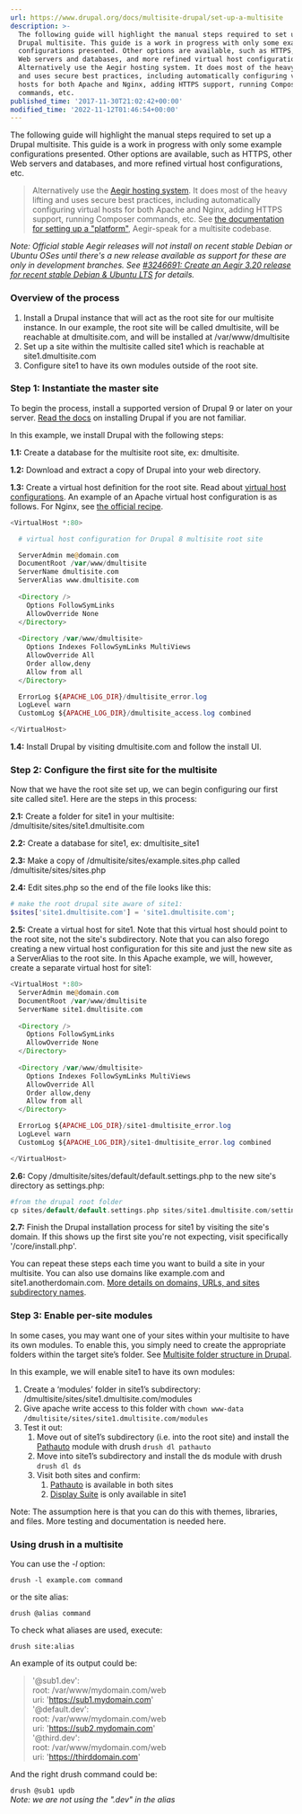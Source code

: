 ```yaml
---
url: https://www.drupal.org/docs/multisite-drupal/set-up-a-multisite
description: >-
  The following guide will highlight the manual steps required to set up a
  Drupal multisite. This guide is a work in progress with only some example
  configurations presented. Other options are available, such as HTTPS, other
  Web servers and databases, and more refined virtual host configurations, etc.
  Alternatively use the Aegir hosting system. It does most of the heavy lifting
  and uses secure best practices, including automatically configuring virtual
  hosts for both Apache and Nginx, adding HTTPS support, running Composer
  commands, etc.
published_time: '2017-11-30T21:02:42+00:00'
modified_time: '2022-11-12T01:46:54+00:00'
---
```

The following guide will highlight the manual steps required to set up a Drupal multisite. This guide is a work in progress with only some example configurations presented. Other options are available, such as HTTPS, other Web servers and databases, and more refined virtual host configurations, etc.

> Alternatively use the [Aegir hosting system](https://www.aegirproject.org/ "Ægir Hosting System"). It does most of the heavy lifting and uses secure best practices, including automatically configuring virtual hosts for both Apache and Nginx, adding HTTPS support, running Composer commands, etc. See [the documentation for setting up a "platform"](https://docs.aegirproject.org/usage/platforms/ "Platforms - Aegir Hosting System"), Aegir-speak for a multisite codebase.

_Note: Official stable Aegir releases will not install on recent stable Debian or Ubuntu OSes until there's a new release available as support for these are only in development branches. See [#3246691: Create an Aegir 3.20 release for recent stable Debian & Ubuntu LTS](https://www.drupal.org/project/hostmaster/issues/3246691 "Status: Active, Assigned to: kienan") for details._

### Overview of the process

1. Install a Drupal instance that will act as the root site for our multisite instance. In our example, the root site will be called dmultisite, will be reachable at dmultisite.com, and will be installed at /var/www/dmultisite
2. Set up a site within the multisite called site1 which is reachable at site1.dmultisite.com
3. Configure site1 to have its own modules outside of the root site.

### Step 1: Instantiate the master site

To begin the process, install a supported version of Drupal 9 or later on your server. [Read the docs](https://www.drupal.org/docs/installing-drupal "Installing Drupal 8 | Drupal 8 guide on Drupal.org") on installing Drupal if you are not familiar.

In this example, we install Drupal with the following steps:

**1.1:** Create a database for the multisite root site, ex: dmultisite.

**1.2:** Download and extract a copy of Drupal into your web directory.

**1.3:** Create a virtual host definition for the root site. Read about [virtual host configurations](https://www.drupal.org/node/111238 "Installing virtual hosts for Drupal sites and subsites | Drupal.org"). An example of an Apache virtual host configuration is as follows. For Nginx, see [the official recipe](https://www.nginx.com/resources/wiki/start/topics/recipes/drupal/ "Drupal | NGINX").

```php
<VirtualHost *:80>

  # virtual host configuration for Drupal 8 multisite root site

  ServerAdmin me@domain.com
  DocumentRoot /var/www/dmultisite
  ServerName dmultisite.com
  ServerAlias www.dmultisite.com
  
  <Directory />
    Options FollowSymLinks
    AllowOverride None
  </Directory>
  
  <Directory /var/www/dmultisite>
    Options Indexes FollowSymLinks MultiViews
    AllowOverride All
    Order allow,deny
    Allow from all
  </Directory>

  ErrorLog ${APACHE_LOG_DIR}/dmultisite_error.log
  LogLevel warn
  CustomLog ${APACHE_LOG_DIR}/dmultisite_access.log combined

</VirtualHost>


```

**1.4:** Install Drupal by visiting dmultisite.com and follow the install UI.

### Step 2: Configure the first site for the multisite

Now that we have the root site set up, we can begin configuring our first site called site1\. Here are the steps in this process:

**2.1:** Create a folder for site1 in your multisite: /dmultisite/sites/site1.dmultisite.com

**2.2:** Create a database for site1, ex: dmultisite\_site1

**2.3:** Make a copy of /dmultisite/sites/example.sites.php called /dmultisite/sites/sites.php

**2.4:** Edit sites.php so the end of the file looks like this:

```php
# make the root drupal site aware of site1:
$sites['site1.dmultisite.com'] = 'site1.dmultisite.com';

```

**2.5:** Create a virtual host for site1\. Note that this virtual host should point to the root site, not the site's subdirectory. Note that you can also forego creating a new virtual host configuration for this site and just the new site as a ServerAlias to the root site. In this Apache example, we will, however, create a separate virtual host for site1:

```php
<VirtualHost *:80>
  ServerAdmin me@domain.com
  DocumentRoot /var/www/dmultisite
  ServerName site1.dmultisite.com
  
  <Directory />
    Options FollowSymLinks
    AllowOverride None
  </Directory>
  
  <Directory /var/www/dmultisite>
    Options Indexes FollowSymLinks MultiViews
    AllowOverride All
    Order allow,deny
    Allow from all
  </Directory>

  ErrorLog ${APACHE_LOG_DIR}/site1-dmultisite_error.log
  LogLevel warn
  CustomLog ${APACHE_LOG_DIR}/site1-dmultisite_error.log combined

</VirtualHost>


```

**2.6:** Copy /dmultisite/sites/default/default.settings.php to the new site's directory as settings.php:

```php
#from the drupal root folder
cp sites/default/default.settings.php sites/site1.dmultisite.com/settings.php
```

**2.7:** Finish the Drupal installation process for site1 by visiting the site's domain. If this shows up the first site you're not expecting, visit specifically '/core/install.php'.

You can repeat these steps each time you want to build a site in your multisite. You can also use domains like example.com and site1.anotherdomain.com. [More details on domains, URLs, and sites subdirectory names](https://www.drupal.org/docs/7/multisite-drupal/multi-site-sharing-the-same-code-base#domains-urls "Multi-site - Sharing the same code base | Drupal 7 guide on Drupal.org").

### Step 3: Enable per-site modules

In some cases, you may want one of your sites within your multisite to have its own modules. To enable this, you simply need to create the appropriate folders within the target site’s folder. See [Multisite folder structure in Drupal](https://www.drupal.org/docs/8/multisite/multisite-folder-structure-in-drupal-8).

In this example, we will enable site1 to have its own modules:

1. Create a ‘modules’ folder in site1’s subdirectory: /dmultisite/sites/site1.dmultisite.com/modules
2. Give apache write access to this folder with `chown www-data /dmultisite/sites/site1.dmultisite.com/modules` ` `
3. Test it out:  
   1. Move out of site1’s subdirectory (i.e. into the root site) and install the [Pathauto](https://www.drupal.org/project/pathauto "Project page on Drupal.org") module with drush `drush dl pathauto`  
   2. Move into site1’s subdirectory and install the ds module with drush `drush dl ds`  
   3. Visit both sites and confirm:  
         1. [Pathauto](https://www.drupal.org/project/pathauto "Project page on Drupal.org") is available in both sites  
         2. [Display Suite](https://www.drupal.org/project/ds "Project page on Drupal.org") is only available in site1

Note: The assumption here is that you can do this with themes, libraries, and files. More testing and documentation is needed here.

### Using drush in a multisite

You can use the _\-l_ option:

`drush -l example.com command`

or the site alias:

`drush @alias command`

To check what aliases are used, execute:

`drush site:alias`

An example of its output could be:

> '@sub1.dev':  
> root: /var/www/mydomain.com/web  
> uri: '<https://sub1.mydomain.com>'  
> '@default.dev':  
> root: /var/www/mydomain.com/web  
> uri: '<https://sub2.mydomain.com>'  
> '@third.dev':  
> root: /var/www/mydomain.com/web  
> uri: '<https://thirddomain.com>'

And the right drush command could be:

`drush @sub1 updb`  
_Note: we are not using the ".dev" in the alias_